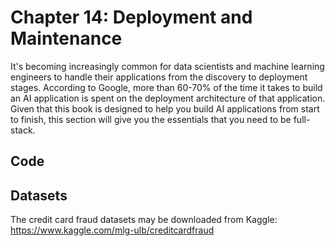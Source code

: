 # Chapter 14: Deployment and Maintenance 

It's becoming increasingly common for data scientists and machine learning engineers to handle their applications from the discovery to deployment stages. According to Google, more than 60-70% of the time it takes to build an AI application is spent on the deployment architecture of that application. Given that this book is designed to help you build AI applications from start to finish, this section will give you the essentials that you need to be full-stack. 

## Code



## Datasets

The credit card fraud datasets may be downloaded from Kaggle: https://www.kaggle.com/mlg-ulb/creditcardfraud
